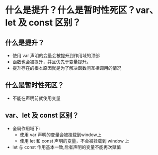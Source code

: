 # 什么是提升？什么是暂时性死区？var、let 及 const 区别？
## 什么是提升？
* 使用 var 声明的变量会被提升到作用域的顶部
* 函数也会被提升，并且优先于变量提升。
* 提升存在的根本原因就是为了解决函数间互相调用的情况

## 什么是暂时性死区？
* 不能在声明前就使用变量

## var、let 及 const 区别？
* 全局作用域下:
  * 使用 var 声明的变量会被挂载到window上
  * 使用 let 和 const 声明的变量，不会被挂载到 window 上
* let 与 const 作用基本一致,后者声明的变量不能再次赋值
